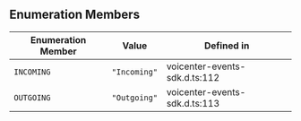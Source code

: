 ## Enumeration Members

| Enumeration Member | Value | Defined in |
| ------ | ------ | ------ |
| `INCOMING` | `"Incoming"` | voicenter-events-sdk.d.ts:112 |
| `OUTGOING` | `"Outgoing"` | voicenter-events-sdk.d.ts:113 |
